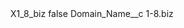 <?xml version="1.0" encoding="UTF-8"?>
<CustomMetadata xmlns="http://soap.sforce.com/2006/04/metadata" xmlns:xsi="http://www.w3.org/2001/XMLSchema-instance" xmlns:xsd="http://www.w3.org/2001/XMLSchema">
    <label>X1_8_biz</label>
    <protected>false</protected>
    <values>
        <field>Domain_Name__c</field>
        <value xsi:type="xsd:string">1-8.biz</value>
    </values>
</CustomMetadata>
